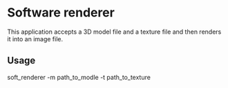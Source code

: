 # Software renderer #
This application accepts a 3D model file and a texture file and then renders it into an image file.

## Usage ##
soft_renderer -m path_to_modle -t path_to_texture
